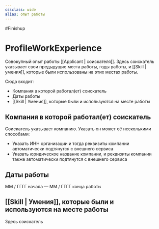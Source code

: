 ```yaml
---
cssclass: wide
alias: опыт работы
---
```


#Finishup 
# ProfileWorkExperience

Совокупный опыт работы [[Applicant | соискателя]]. Здесь соискатель указывает свои предыдущие места работы, годы работы, и [[Skill | умения]], которые были использованы на этих местах работы. 

Сюда входит: 

- Компания в которой работал(ет) соискатель
- Даты работы
- [[Skill | Умения]], которые были и используются на месте работы


## Компания в которой работал(ет) соискатель

Соискатель указывает компанию. Указать он может её несколькими способами: 

- Указать ИНН организации и тогда реквизиты компании автоматически подтянутся с внешнего сервиса
- Указать юридическое название компании, и реквизиты компании также автоматически подтянутся с внешнего сервиса

## Даты работы

ММ / ГГГГ начала — ММ / ГГГГ конца работы


## [[Skill | Умения]], которые были и используются на месте работы

Здесь соискатель 